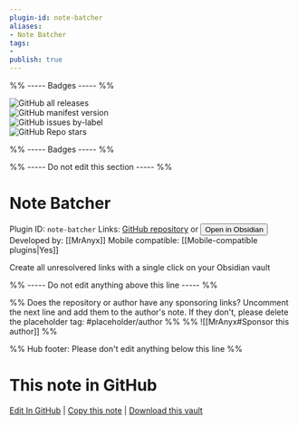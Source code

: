 ```yaml
---
plugin-id: note-batcher
aliases:
- Note Batcher
tags: 
- 
publish: true
---
```


%% ----- Badges ----- %%

![GitHub all releases](https://img.shields.io/github/downloads/MrAnyx/obsidian-note-batcher/total?color=573E7A&logo=github&style=for-the-badge)   
![GitHub manifest version](https://img.shields.io/github/manifest-json/v/MrAnyx/obsidian-note-batcher?color=573E7A&logo=github&style=for-the-badge)   
![GitHub issues by-label](https://img.shields.io/github/issues/MrAnyx/obsidian-note-batcher/help%20wanted?color=573E7A&logo=github&style=for-the-badge)   
![GitHub Repo stars](https://img.shields.io/github/stars/MrAnyx/obsidian-note-batcher?color=573E7A&logo=github&style=for-the-badge)

%% ----- Badges ----- %%

%% ----- Do not edit this section ----- %%

# Note Batcher

Plugin ID: `note-batcher`
Links: [GitHub repository](https://github.com/MrAnyx/obsidian-note-batcher) or [<button id=HH>Open in Obsidian</button>](obsidian://show-plugin?id=note-batcher)
Developed by: [[MrAnyx]]
Mobile compatible: [[Mobile-compatible plugins|Yes]]

Create all unresolvered links with a single click on your Obsidian vault

%% ----- Do not edit anything above this line ----- %% 

%% Does the repository or author have any sponsoring links? Uncomment the next line and add them to the author's note. If they don't, please delete the placeholder tag: #placeholder/author %%
%% ![[MrAnyx#Sponsor this author]] %%

%% Hub footer: Please don't edit anything below this line %%

# This note in GitHub

<span class="git-footer">[Edit In GitHub](https://github.dev/obsidian-community/obsidian-hub/blob/main/02%20-%20Community%20Expansions/02.05%20All%20Community%20Expansions/Plugins/note-batcher.md "git-hub-edit-note") | [Copy this note](https://raw.githubusercontent.com/obsidian-community/obsidian-hub/main/02%20-%20Community%20Expansions/02.05%20All%20Community%20Expansions/Plugins/note-batcher.md "git-hub-copy-note") | [Download this vault](https://github.com/obsidian-community/obsidian-hub/archive/refs/heads/main.zip "git-hub-download-vault") </span>

